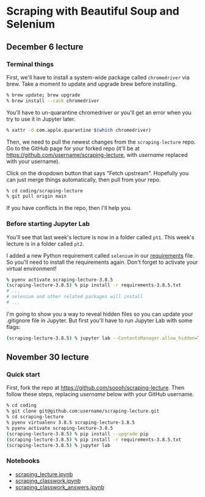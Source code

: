 # Scraping with Beautiful Soup and Selenium

## December 6 lecture

### Terminal things

First, we'll have to install a system-wide package called `chromedriver` via brew. Take a moment to update and upgrade brew before installing.

```sh
% brew update; brew upgrade
% brew install --cask chromedriver
```

You'll have to un-quarantine chromedriver or you'll get an error when you try to use it in Jupyter later.

```sh
% xattr -d com.apple.quarantine $(which chromedriver)
```

Then, we need to pull the newest changes from the `scraping-lecture` repo. Go to the GitHub page for your forked repo (it'll be at https://github.com/username/scraping-lecture, with _username_ replaced with your username).

Click on the dropdown button that says "Fetch upstream". Hopefully you can just merge things automatically, then pull from your repo.

```sh
% cd coding/scraping-lecture
% git pull origin main
```

If you have conflicts in the repo, then I'll help you.

### Before starting Jupyter Lab

You'll see that last week's lecture is now in a folder called `pt1`. This week's lecture is in a folder called `pt2`. 

I added a new Python requirement called `selenium` in our [requirements](requirements-3.8.5.txt) file. So you'll need to install the requirements again. Don't forget to activate your virtual environment!

```sh
% pyenv activate scraping-lecture-3.8.5
(scraping-lecture-3.8.5) % pip install -r requirements-3.8.5.txt
# ...
# selenium and other related packages will install
# ...
```

I'm going to show you a way to reveal hidden files so you can update your .gitignore file in Jupyter. But first you'll have to run Jupyter Lab with some flags:

```sh
(scraping-lecture-3.8.5) % jupyter lab --ContentsManager.allow_hidden=True
```


## November 30 lecture

### Quick start

First, fork the repo at https://github.com/soooh/scraping-lecture. Then follow these steps, replacing _username_ below with your GitHub username.

```sh
% cd coding
% git clone git@github.com:username/scraping-lecture.git
% cd scraping-lecture
% pyenv virtualenv 3.8.5 scraping-lecture-3.8.5
% pyenv activate scraping-lecture-3.8.5
(scraping-lecture-3.8.5) % pip install --upgrade pip
(scraping-lecture-3.8.5) % pip install -r requirements-3.8.5.txt
(scraping-lecture-3.8.5) % jupyter lab
```

### Notebooks
- [scraping_lecture.ipynb](scraping_lecture.ipynb) 
- [scraping_classwork.ipynb](scraping_classwork.ipynb)
- [scraping_classwork_answers.ipynb](scraping_classwork_answers.ipynb)
